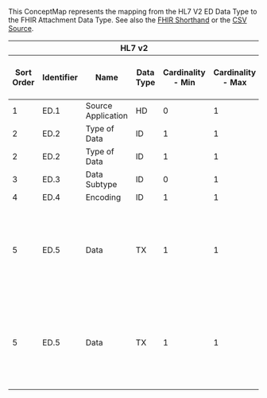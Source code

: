 
This ConceptMap represents the mapping from the HL7 V2 ED Data Type to the FHIR Attachment Data Type. See also the <a href='https://github.com/HL7/v2-to-fhir/blob/master/tank/Datatype ED to Attachment.fsh'>FHIR Shorthand</a> or the <a href='https://github.com/HL7/v2-to-fhir/blob/master/mappings/datatypes/HL7 Data Type - FHIR R4_ ED[Attachment] - Sheet1.csv'>CSV Source</a>.
<table class='grid'><thead>
<tr><th colspan='6'>HL7 v2</th><th colspan='3'>Condition (IF True, args)</th><th colspan='8'>HL7 FHIR</th><th rowspan='2'>Comments</th></tr>
<tr><th title='Rows are listed in sequence of how they appear in the v2 standard. The first column, Sort Order, provides a sort order that can re-create the original v2 standard sequence in case one opts to re-sort/filter the rows.'>Sort Order</th><th title='Contains the formal Data Type Name and Component Sequence according to the base standard using &quot;.&quot; as the delimiter.'>Identifier</th><th title='The formal name of the field in the most current published version.'>Name</th><th title='The data type of the field in the most current published version if not deprecated, otherwise the data type at the time it was deprecated and removed.'>Data Type</th><th title='The V2 min cardinality expressed numerically.'>Cardinality - Min</th><th title='The V2 max cardinality expressed numerically.' style='border-right: 2px'>Cardinality - Max</th><th title='Condition in an easy to read syntax (Computable ANTLR)'>Computable ANTLR</th><th title='Condition in FHIRPath Notation'>Computable FHIRPath</th><th title='Condition expressed in narrative form' style='border-right: 2px'>Narrative</th><th title='An existing FHIR attribute in the target FHIR version.'>FHIR Attribute</th><th title='The FHIR attribute&apos;s data type in the target FHIR version.'>Proposed Extension</th><th title='The proposed FHIR Extension.'>Data Type</th><th title='The FHIR min cardinality expressed numerically.'>Cardinality - Min</th><th title='The FHIR max cardinality expressed numerically.' style='border-right: 2px'>Cardinality - Max</th><th title='The URL to the Data Type Map that is to be used for the attribute in this segment.'>Data Type Mapping</th><th title='The fixed or computed value to assign.'>Vocabulary Mapping<br/>(IS, ID, CE, CEN, CWE)</th><th title='Mapping for terminology tables.'>Assignment</th></tr></thead>
<tbody>
<tr> <td>1</td><td>ED.1</td><td>Source Application</td><td>HD</td><td>0</td><td style='border-right: 2px'>1</td><td style='border-right: 2px'></td><td style='border-right: 2px'></td><td style='border-right: 2px'></td><td style='border-right: 2px'></td><td style='border-right: 2px'></td><td style='border-right: 2px'></td><td style='border-right: 2px'></td><td style='border-right: 2px'></td><td style='border-right: 2px'></td><td style='border-right: 2px'></td><td style='border-right: 2px'></td><td style='border-right: 2px'></td></tr>
<tr> <td>2</td><td>ED.2</td><td>Type of Data</td><td>ID</td><td>1</td><td style='border-right: 2px'>1</td><td>IF ED.3 NOT VALUED</td><td style='border-right: 2px'></td><td style='border-right: 2px'></td><td><a href='https://hl7.org/fhir/R4/datatypes-definitions.html#Attachment.Attachment.extension.url'>Attachment.extension.url</a></td><td style='border-right: 2px'></td><td><a href='https://hl7.org/fhir/R4/datatypes-definitions.html#Attachment.Attachment.uri'>Attachment.uri</a></td><td>1</td><td>1</td><td style='border-right: 2px'></td><td style='border-right: 2px'></td><td>"<a href='https://hl7.org/fhir/StructureDefinition/alternate-codes'>https://hl7.org/fhir/StructureDefinition/alternate-codes</a>"</td><td style='border-right: 2px'></td></tr>
<tr> <td>2</td><td>ED.2</td><td>Type of Data</td><td>ID</td><td>1</td><td style='border-right: 2px'>1</td><td>IF ED.3 NOT VALUED</td><td style='border-right: 2px'></td><td style='border-right: 2px'></td><td><a href='https://hl7.org/fhir/R4/datatypes-definitions.html#Attachment.Attachment.extension.valueCodeableConcept'>Attachment.extension.valueCodeableConcept</a></td><td style='border-right: 2px'></td><td><a href='https://hl7.org/fhir/R4/datatypes-definitions.html#Attachment.Attachment.CodeableConcept'>Attachment.CodeableConcept</a></td><td>1</td><td>1</td><td style='border-right: 2px'></td><td style='border-right: 2px'></td><td style='border-right: 2px'></td><td style='border-right: 2px'></td></tr>
<tr> <td>3</td><td>ED.3</td><td>Data Subtype</td><td>ID</td><td>0</td><td style='border-right: 2px'>1</td><td style='border-right: 2px'></td><td style='border-right: 2px'></td><td style='border-right: 2px'></td><td><a href='https://hl7.org/fhir/R4/datatypes-definitions.html#Attachment.Attachment.contentType'>Attachment.contentType</a></td><td style='border-right: 2px'></td><td><a href='https://hl7.org/fhir/R4/datatypes-definitions.html#Attachment.Attachment.code'>Attachment.code</a></td><td>0</td><td>1</td><td style='border-right: 2px'></td><td style='border-right: 2px'></td><td style='border-right: 2px'></td><td style='border-right: 2px'></td></tr>
<tr> <td>4</td><td>ED.4</td><td>Encoding</td><td>ID</td><td>1</td><td style='border-right: 2px'>1</td><td style='border-right: 2px'></td><td style='border-right: 2px'></td><td style='border-right: 2px'></td><td style='border-right: 2px'></td><td style='border-right: 2px'></td><td style='border-right: 2px'></td><td style='border-right: 2px'></td><td style='border-right: 2px'></td><td style='border-right: 2px'></td><td style='border-right: 2px'></td><td style='border-right: 2px'></td><td style='border-right: 2px'></td></tr>
<tr> <td>5</td><td>ED.5</td><td>Data</td><td>TX</td><td>1</td><td style='border-right: 2px'>1</td><td>IF ED.4 IN ("Base64")</td><td style='border-right: 2px'></td><td style='border-right: 2px'></td><td><a href='https://hl7.org/fhir/R4/datatypes-definitions.html#Attachment.Attachment.data'>Attachment.data</a></td><td style='border-right: 2px'></td><td><a href='https://hl7.org/fhir/R4/datatypes-definitions.html#Attachment.Attachment.base64Binary'>Attachment.base64Binary</a></td><td>0</td><td>1</td><td style='border-right: 2px'></td><td style='border-right: 2px'></td><td style='border-right: 2px'></td><td>Implementations are not always accurate, so to be safe you may want to always assess OBX-5.5 to determine the correct .contentType.</td></tr>
<tr> <td>5</td><td>ED.5</td><td>Data</td><td>TX</td><td>1</td><td style='border-right: 2px'>1</td><td>IF ED.4 IN ("A", (HEX")</td><td style='border-right: 2px'></td><td style='border-right: 2px'></td><td><a href='https://hl7.org/fhir/R4/datatypes-definitions.html#Attachment.Attachment.data'>Attachment.data</a></td><td style='border-right: 2px'></td><td><a href='https://hl7.org/fhir/R4/datatypes-definitions.html#Attachment.Attachment.base64Binary'>Attachment.base64Binary</a></td><td>0</td><td>1</td><td style='border-right: 2px'></td><td style='border-right: 2px'></td><td>/convert from A or HEX to binary64/</td><td>Implementations are not always accurate, so to be safe you may want to always assess OBX-5.5 to determine the correct .contentType.</td></tr>
</tbody></table>
